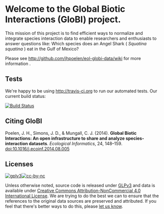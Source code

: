 Welcome to the Global Biotic Interactions (GloBI) project.
======================================

This mission of this project is to find efficient ways to normalize and integrate species interaction data to enable researchers and enthusiasts to answer questions like: Which species does an Angel Shark ( _Squatina squatina_ ) eat in the Gulf of Mexico? 

Please see http://github.com/jhpoelen/eol-globi-data/wiki for more information .

## Tests

We're happy to be using http://travis-ci.org to run our automated tests. Our current build status:

[![Build Status](https://travis-ci.org/jhpoelen/eol-globi-data.png)](https://travis-ci.org/jhpoelen/eol-globi-data)

## Citing GloBI

Poelen, J. H., Simons, J. D., & Mungall, C. J. (2014). **Global Biotic Interactions: An open infrastructure to share and analyze species-interaction datasets**. *Ecological Informatics*, 24, 148–159. [doi:10.1016/j.ecoinf.2014.08.005](http://dx.doi.org/10.1016/j.ecoinf.2014.08.005)

## Licenses
[![gplv3](http://www.gnu.org/graphics/gplv3-88x31.png)](http://www.gnu.org/licenses/gpl.html)[![cc-by-nc](http://i.creativecommons.org/l/by-nc/4.0/88x31.png)](http://creativecommons.org/licenses/by-nc/4.0/)

Unless otherwise noted, source code is released under [GLPv3](http://www.gnu.org/licenses/gpl.html) and data is available under [Creative Commons Attribution-NonCommercial 4.0 International License](http://creativecommons.org/licenses/by-nc/4.0/). We are trying to do the best we can to ensure that the references to the original data sources are preserved and attributed. If you feel that there's better ways to do this, please [let us know](https://github.com/jhpoelen/eol-globi-data/issues/new).
